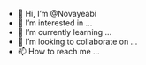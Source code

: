 - 👋 Hi, I’m @Novayeabi
- 👀 I’m interested in ...
- 🌱 I’m currently learning ...
- 💞️ I’m looking to collaborate on ...
- 📫 How to reach me ...

<!---
Novayeabi/Novayeabi is a ✨ special ✨ repository because its `README.md` (this file) appears on your GitHub profile.
You can click the Preview link to take a look at your changes.
--->
